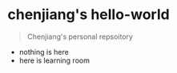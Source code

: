 # chenjiang's hello-world
> Chenjiang's personal repsoitory
- nothing is here
- here is learning room
